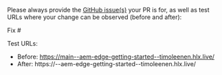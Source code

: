 Please always provide the [GitHub issue(s)](../issues) your PR is for, as well as test URLs where your change can be observed (before and after):

Fix #<gh-issue-id>

Test URLs:
- Before: https://main--aem-edge-getting-started--timoleenen.hlx.live/
- After: https://<branch>--aem-edge-getting-started--timoleenen.hlx.live/
